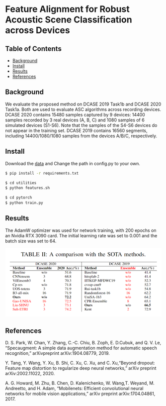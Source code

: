 # Feature Alignment for Robust Acoustic Scene Classification across Devices

## Table of Contents

- [Background](#background)
- [Install](#install)
- [Results](#results)
- [References](#references)

## Background
We evaluate the proposed method on DCASE 2019 Task1b and DCASE 2020 Task1a. 
Both are used to evaluate ASC algorithms across recording devices. 
DCASE 2020 contains 15480 samples captured by 9 devices: 14400 samples recorded by 3 real devices (A, B, C) and 1080 samples of 6 simulated devices (S1-S6).
Note that the samples of the S4-S6 devices do not appear in the training set. 
DCASE 2019 contains 16560 segments, including 14400/1080/1080 samples from the devices A/B/C, respectively. 

## Install
Download the [data](https://doi.org/10.5281/zenodo.3670185) and Change the path in config.py to your own.
```sh
$ pip install -r requirements.txt
```
```sh
$ cd utilities
$ python features.sh
```
```sh
$ cd pytorch
$ python train.py

```

## Results

The AdamW optimizer was used for network training, with 200 epochs on an Nvidia RTX 3090 card. The initial learning rate was set to 0.001 and the batch size was set to 64.

<img src="https://github.com/Jingqiao-Zhao/FAASC/blob/main/result.png"/>



## References
D. S. Park, W. Chan, Y. Zhang, C.-C. Chiu, B. Zoph, E. D.Cubuk, and Q. V. Le, “Specaugment: A simple data augmentation method for automatic speech recognition,” arXivpreprint arXiv:1904.08779, 2019.

Y. Tang, Y. Wang, Y. Xu, B. Shi, C. Xu, C. Xu, and C. Xu,“Beyond dropout: Feature map distortion to regularize deep neural networks,” arXiv preprint arXiv:2002.11022, 2020.

A. G. Howard, M. Zhu, B. Chen, D. Kalenichenko, W. Wang,T. Weyand, M. Andreetto, and H. Adam, “Mobilenets: Efficient convolutional neural networks for mobile vision applications,” arXiv preprint arXiv:1704.04861, 2017.




